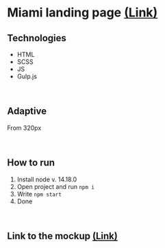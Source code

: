 # **Miami landing page** [**(Link)**](https://vo7kov.github.io/landing-miami/)

## **Technologies**
- HTML
- SCSS
- JS
- Gulp.js

<br />

## **Adaptive**
From 320px

<br />

## **How to run**
1. Install node v. 14.18.0
2. Open project and run `npm i`
3. Write `npm start`
4. Done

<br />

## **Link to the mockup** [**(Link)**](https://www.figma.com/file/wj33P1kztAIERniRz3AH5b/miami_home_new?node-id=0%3A1&t=PgdpF6HkHZsTtm88-1)

